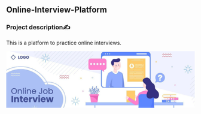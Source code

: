 ## Online-Interview-Platform

### Project description✍️
This is a platform to practice online interviews.

![Interview image](https://github.com/abhaymishra24/Online-Interview-Platform/blob/main/Interview.image.jpg)

